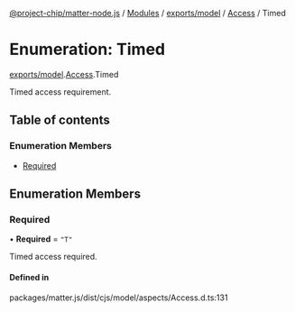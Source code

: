 [@project-chip/matter-node.js](../README.md) / [Modules](../modules.md) / [exports/model](../modules/exports_model.md) / [Access](../modules/exports_model.Access.md) / Timed

# Enumeration: Timed

[exports/model](../modules/exports_model.md).[Access](../modules/exports_model.Access.md).Timed

Timed access requirement.

## Table of contents

### Enumeration Members

- [Required](exports_model.Access.Timed.md#required)

## Enumeration Members

### Required

• **Required** = ``"T"``

Timed access required.

#### Defined in

packages/matter.js/dist/cjs/model/aspects/Access.d.ts:131

